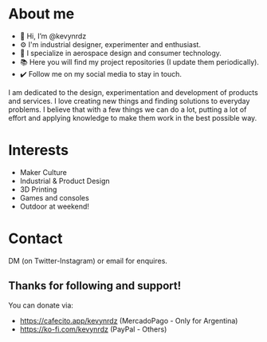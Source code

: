 # About me
- 👋 Hi, I’m @kevynrdz
- ⚙️ I'm industrial designer, experimenter and enthusiast.
- 🚀 I specialize in aerospace design and consumer technology.
- 📚 Here you will find my project repositories (I update them periodically).
- ✔️ Follow me on my social media to stay in touch.

I am dedicated to the design, experimentation and development of products and services. I love creating new things and finding solutions to everyday problems. I believe that with a few things we can do a lot, putting a lot of effort and applying knowledge to make them work in the best possible way.

# Interests
- Maker Culture
- Industrial & Product Design
- 3D Printing
- Games and consoles
- Outdoor at weekend!

# Contact
DM (on Twitter-Instagram) or email for enquires.

## Thanks for following and support!
You can donate via: 
- https://cafecito.app/kevynrdz (MercadoPago - Only for Argentina)
- https://ko-fi.com/kevynrdz (PayPal - Others)
